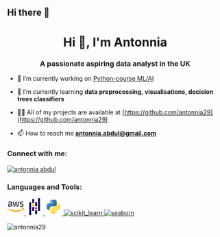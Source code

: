 ## Hi there 👋


<h1 align="center">Hi 👋, I'm Antonnia</h1>
<h3 align="center">A passionate aspiring data analyst in the UK</h3>

- 🔭 I’m currently working on [Python-course ML/AI](https://github.com/antonnia29/PythonCourse-ML-AI)

- 🌱 I’m currently learning **data preprocessing, visualisations, decision trees classifiers**

- 👨‍💻 All of my projects are available at [https://github.com/antonnia29](https://github.com/antonnia29)

- 📫 How to reach me **antonnia.abdul@gmail.com**

<h3 align="left">Connect with me:</h3>
<p align="left">
<a href="https://linkedin.com/in/antonnia abdul" target="blank"><img align="center" src="https://raw.githubusercontent.com/rahuldkjain/github-profile-readme-generator/master/src/images/icons/Social/linked-in-alt.svg" alt="antonnia abdul" height="30" width="40" /></a>
</p>

<h3 align="left">Languages and Tools:</h3>
<p align="left"> <a href="https://aws.amazon.com" target="_blank" rel="noreferrer"> <img src="https://raw.githubusercontent.com/devicons/devicon/master/icons/amazonwebservices/amazonwebservices-original-wordmark.svg" alt="aws" width="40" height="40"/> </a> <a href="https://pandas.pydata.org/" target="_blank" rel="noreferrer"> <img src="https://raw.githubusercontent.com/devicons/devicon/2ae2a900d2f041da66e950e4d48052658d850630/icons/pandas/pandas-original.svg" alt="pandas" width="40" height="40"/> </a> <a href="https://www.python.org" target="_blank" rel="noreferrer"> <img src="https://raw.githubusercontent.com/devicons/devicon/master/icons/python/python-original.svg" alt="python" width="40" height="40"/> </a> <a href="https://scikit-learn.org/" target="_blank" rel="noreferrer"> <img src="https://upload.wikimedia.org/wikipedia/commons/0/05/Scikit_learn_logo_small.svg" alt="scikit_learn" width="40" height="40"/> </a> <a href="https://seaborn.pydata.org/" target="_blank" rel="noreferrer"> <img src="https://seaborn.pydata.org/_images/logo-mark-lightbg.svg" alt="seaborn" width="40" height="40"/> </a> </p>

<p><img align="center" src="https://github-readme-stats.vercel.app/api/top-langs?username=antonnia29&show_icons=true&locale=en&layout=compact" alt="antonnia29" /></p>

